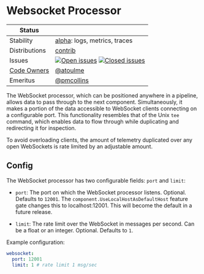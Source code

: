 # Websocket Processor
<!-- status autogenerated section -->
| Status        |           |
| ------------- |-----------|
| Stability     | [alpha]: logs, metrics, traces   |
| Distributions | [contrib] |
| Issues        | [![Open issues](https://img.shields.io/github/issues-search/open-telemetry/opentelemetry-collector-contrib?query=is%3Aissue%20is%3Aopen%20label%3Aprocessor%2Fremotetap%20&label=open&color=orange&logo=opentelemetry)](https://github.com/open-telemetry/opentelemetry-collector-contrib/issues?q=is%3Aopen+is%3Aissue+label%3Aprocessor%2Fremotetap) [![Closed issues](https://img.shields.io/github/issues-search/open-telemetry/opentelemetry-collector-contrib?query=is%3Aissue%20is%3Aclosed%20label%3Aprocessor%2Fremotetap%20&label=closed&color=blue&logo=opentelemetry)](https://github.com/open-telemetry/opentelemetry-collector-contrib/issues?q=is%3Aclosed+is%3Aissue+label%3Aprocessor%2Fremotetap) |
| [Code Owners](https://github.com/open-telemetry/opentelemetry-collector-contrib/blob/main/CONTRIBUTING.md#becoming-a-code-owner)    | [@atoulme](https://www.github.com/atoulme) |
| Emeritus      | [@pmcollins](https://www.github.com/pmcollins) |

[alpha]: https://github.com/open-telemetry/opentelemetry-collector#alpha
[contrib]: https://github.com/open-telemetry/opentelemetry-collector-releases/tree/main/distributions/otelcol-contrib
<!-- end autogenerated section -->
The WebSocket processor, which can be positioned anywhere in a pipeline, allows
data to pass through to the next component. Simultaneously, it makes a portion
of the data accessible to WebSocket clients connecting on a configurable port.
This functionality resembles that of the Unix `tee` command, which enables data
to flow through while duplicating and redirecting it for inspection.

To avoid overloading clients, the amount of telemetry duplicated over 
any open WebSockets is rate limited by an adjustable amount.

## Config

The WebSocket processor has two configurable fields: `port` and `limit`:

- `port`: The port on which the WebSocket processor listens. Optional. Defaults
  to `12001`.
  The `component.UseLocalHostAsDefaultHost` feature gate changes this to localhost:12001. This will become the default in a future release.

- `limit`: The rate limit over the WebSocket in messages per second. Can be a
  float or an integer. Optional. Defaults to `1`.

Example configuration:

```yaml
websocket:
  port: 12001
  limit: 1 # rate limit 1 msg/sec
```
